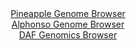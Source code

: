 <div id="Pineapple_Genome_Browser" align="center">
  <a href="https://igv.org/app/?sessionURL=blob:zZJdb5swFIb_i6VWm0TAQAMBqZpomixV23RLREhbVciAIU7ApraBtFH..9xo025WqbnYNMkX9pE_3vP42YEWc0EYBT6wdLOvmybQgFixbo6qusRTVGEB_ByVAmuA4xxzTFMM_B3IkZAonN2okyspa.EbBpF1r0K0YLqwdVShV0ZRJ_SUVcaQlSVKGEeScWFccNQygxRtr8MJqmtdvW3rfSNDEhmorFeMCmbUmBZxp.6Lf5XiAlNW4bhqSkkOAWKVR2XM9Bx9CaJ5kKZYiGv8cpWdB9dXwcIehQ9fneFDeDeJQic6nZOCItlwfD5cNDhJsuY.F.Pb0HKKzeS..f6QLObBiX15OtrWhGNxbrrmwHbOoDtQYAjN8PZ_6lkNcmTfE5FE9nqR2elmemJdLE.scS1dNWMp69bR9vad7vcaKFnaKBtAuuKub0LNho7Wt5ze29QcaBB6ihFnBPiPTxqQHKUbtf1xB.RLrZwBAj83B300wHiGOfB7HoSu6XlW_8w9g55n7rUdaHj59wCPw5nnQiuwLCfOSSmV0FksaC10RKneprlevB5JdDtbL4dkFHTmemlPXfsNa.ve8Nuwc9I_0nzjpB4_fKNq9SOZ_ol9Hwmiy.RY5Wb5eOL070bu9jKpOu_bgMOonCZXm7vBu3iOQ5MzXiGp9quKWv70rUWcICpVoSWCJKQk8iVSFFkHfNOylbYgZSVTHgJeJJ.gBjWzDz__1tPeP.1_AA--">Pineapple Genome Browser</a>
</div>
<div id="Alphonso_Genome_Browser" align="center">
  <a href="https://igv.org/app/?sessionURL=blob:zZJfb9owFMW_i6VWmxQSOwmBRKomYIX1H1RhKVOrKjKJEwyJHWwngSK..7xq015WqTxsmuQH..ja99zj3wE0REjKGQiAbaKuiRAwgFzxdo7LqiBTXBIJggwXkhhAkIwIwhICggPIsFQ4Cm_1zZVSlQwsi6qqU2KWc1M6Ji7xC2e4lWbCS2vEiwIvucCKC2kNBW64RfOm05IlripT93bMrpVihS1cVCvOJLcqwvK41e_Fv6Q4J4yXJC7rQtFXA7H2oz2mZoY_DRbzQZIQKW_I_iq9GNxcDR6cy.hx4o0eo9mXReQtzuc0Z1jVglxMH7b.9Zk9vDmzx1_pXe0LEcpQC2K92d7tNvzM.Xx.uauoIPIC9VDf8VwbOToeylKy.58m14ueOL0rdxDR.W6YuVf.TITuol5Nhq2zbqM35j4aoOBJrWkAyUr0AgQNB3pG1_Y6P7aob0Do63QEpyB4ejaAEjjZ6PKnA1D7SjMDJNnWr_gYgIuUCBB0fAh7yPftrttzoe.jo3EAtSj.XrTjKPR70B7YthdntFAa6DSWrJImZsxskszMX04laRtphnx47_ZTd.bSb9XtKITL9X2IRps_punqBHTz1w_Uo77H0z_h7j1GTLU8FbaVx6P9gvZGt1AH1TaT7H68jcoplWLydkCnhZNxUWKl67Wijz.Ja7CgmCktNFTSJS2o0kZYylsQINvR4IKEF1yTCES._AANaKAu_PgbUOf4fPwO">Alphonso Genome Browser</a>
</div>


<div id="DAF_Genomics_Browser" align="center">
  <a href="https://igv.org/app/?sessionURL=blob:tZFra9swFIb_i6D95JvkW20Iw.u6NGtZWI1nllLCiX0cu7EtT5KbdiH_fcLrGGyUMehAEhLn8r46z4E8oJAN70lMmEV9i1JiEFnzfQrd0OJH6FCSuIJWokEEViiwL5DEB1KBVJDdXOvKWqlBxrZdQmVuseddU0hLuhYMpuSjqlGnmsyCDr7xHvbSKninkxXY0A417yW3oShQStOxB.y36z3o42dsPbXEdTe2qplU19qENlZaFWi3TV_i41.M_AdlvZo3SZ4mU_0VPi3KWXK1SD67F9lqHpyvsuVlngX5adpse1CjwFm48NJ8qHz25Xp3DxRO2NvNEtv7fX754Jy4704vHodGoJzRkJ65gUc9nxwN0vJi1BBIUQsaU88I2ZnBPM98vrp.oKcgeEPi2zuDKAHFTqffHoh6GjQqIvHrOFEzCBclChKbkeOENIqY74WeE0X0aBzIKNpXZvk.u4lChyWMBdYGOq1fNe00QC30Z_C1QP7WWe9_BdVvuvkYhqvzJE2LZO5rUM2ncuc4yw.t9wIog7z4sYqLDpQO_Xg.Y4FW63XYq19c3OPd8Ts-">DAF Genomics Browser</a>
</div>
